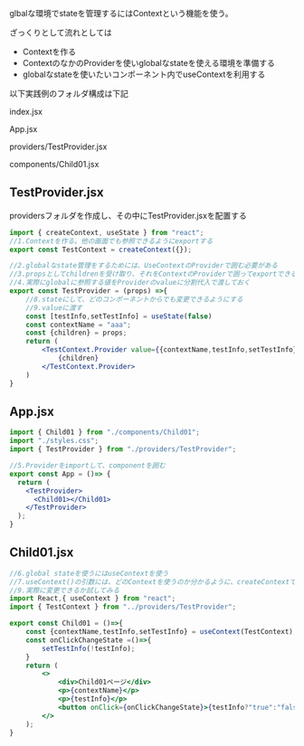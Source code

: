 glbalな環境でstateを管理するにはContextという機能を使う。

ざっくりとして流れとしては

- Contextを作る
- ContextのなかのProviderを使いglobalなstateを使える環境を準備する
- globalなstateを使いたいコンポーネント内でuseContextを利用する

以下実践例のフォルダ構成は下記

index.jsx

App.jsx

providers/TestProvider.jsx

components/Child01.jsx

## TestProvider.jsx

providersフォルダを作成し、その中にTestProvider.jsxを配置する

```jsx
import { createContext, useState } from "react";
//1.Contextを作る。他の画面でも参照できるようにexportする
export const TestContext = createContext({});

//2.globalなstate管理をするためには、UseContextのProviderで囲む必要がある
//3.propsとしてchildrenを受け取り、それをContextのProviderで囲ってexportできるようにする
//4.実際にglobalに参照する値をProviderのvalueに分割代入で渡しておく
export const TestProvider = (props) =>{
    //8.stateにして、どのコンポーネントからでも変更できるようにする
    //9.valueに渡す
    const [testInfo,setTestInfo] = useState(false)
    const contextName = "aaa";
    const {children} = props;
    return (
        <TestContext.Provider value={{contextName,testInfo,setTestInfo}}>
            {children}
        </TestContext.Provider>
    )
}
```

## App.jsx

```jsx
import { Child01 } from "./components/Child01";
import "./styles.css";
import { TestProvider } from "./providers/TestProvider";

//5.Providerをimportして、componentを囲む
export const App = ()=> {
  return (
    <TestProvider>
      <Child01></Child01>
    </TestProvider>
  );
}
```

## Child01.jsx

```jsx
//6.global stateを使うにはuseContextを使う
//7.useContext()の引数には、どのContextを使うのか分かるように、createContextで作ったContexを渡す
//9.実際に変更できるか試してみる
import React,{ useContext } from "react";
import { TestContext } from "../providers/TestProvider";

export const Child01 = ()=>{
    const {contextName,testInfo,setTestInfo} = useContext(TestContext);
    const onClickChangeState =()=>{
        setTestInfo(!testInfo);
    }
    return (
        <>
            <div>Child01ページ</div>
            <p>{contextName}</p>
            <p>{testInfo}</p>
            <button onClick={onClickChangeState}>{testInfo?"true":"false"}</button>
        </>
    );
}
```
